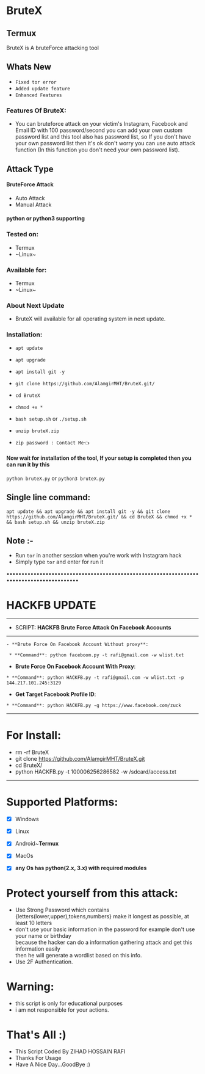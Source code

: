 # BruteX

## Termux

BruteX is A bruteForce attacking tool

## Whats New
+ ```Fixed tor error```
+ ```Added update feature```
+ ```Enhanced Features```

### Features Of BruteX:
+ You can bruteforce attack on your victim's Instagram, Facebook and Email ID with 100 password/second you can add your own custom password list and this tool also has password list, so If you don't have your own password list then it's ok don't worry you can use auto attack function (In this function you don't need your own password list).

## Attack Type
#### BruteForce Attack

+ Auto Attack
+ Manual Attack

#### python or python3 supporting

### Tested on:
+ Termux
+ ~Linux~
### Available for:
+ Termux
+ ~Linux~

### About Next Update
+ BruteX will available for all operating system in next update.

### Installation:
+ ```apt update```
+ ```apt upgrade```
+ ```apt install git -y```
+ ```git clone https://github.com/AlamgirMHT/BruteX.git/```
+ ```cd BruteX```
+ ```chmod +x *```
+ ```bash setup.sh``` or ```./setup.sh```

+ ```unzip bruteX.zip```

+ ```zip password : Contact Me👈```

#### Now wait for installation of the tool, If your setup is completed then you can run it by this
``` python bruteX.py ``` or ``` python3 bruteX.py ```
## Single line command:
```
apt update && apt upgrade && apt install git -y && git clone https://github.com/AlamgirMHT/BruteX.git/ && cd BruteX && chmod +x * && bash setup.sh && unzip bruteX.zip
```


## Note :-
+ Run ```tor``` in another session when you're work with Instagram hack
+ Simply type ``` tor ``` and enter for run it


••••••••••••••••••••••••••••••••••••••••••••••••••••••••••••••••••••••••••••••••••••••••


# HACKFB UPDATE

***
  - SCRIPT: **HACKFB**
  **Brute Force Attack On Facebook Accounts**
***

    - **Brute Force On Facebook Account Without proxy**:
     
     * **Command**: python faceboom.py -t rafi@gmail.com -w wlist.txt
   
   - **Brute Force On Facebook Account With Proxy**:
   
    * **Command**: python HACKFB.py -t rafi@gmail.com -w wlist.txt -p 144.217.101.245:3129          

   - **Get Target Facebook Profile ID**:
   
    * **Command**: python HACKFB.py -g https://www.facebook.com/zuck

***

# For Install:
 - rm -rf BruteX
 - git clone https://github.com/AlamgirMHT/BruteX.git
 - cd BruteX/
 - python HACKFB.py -t 100006256286582 -w /sdcard/access.txt
***

# Supported Platforms:
- [x] Windows
- [x] Linux
- [x] Android~**Termux**
- [x] MacOs
- [x] **any Os has python(2.x, 3.x) with required modules**


# Protect yourself from this attack:
  * Use Strong Password which contains {letters(lower,upper),tokens,numbers} make it longest as possible, at least 10 letters
  * don't use your basic information in the password for example don't use your name or birthday\
        because the hacker can do a information gathering attack and get this information easily\
        then he will generate a wordlist based on this info.
  * Use 2F Authentication.
  
# Warning:
  * this script is only for educational purposes
  * i am not responsible for your actions.

# That's All :)
   * This Script Coded By ZIHAD HOSSAIN RAFI
   * Thanks For Usage
   * Have A Nice Day...GoodBye :)



